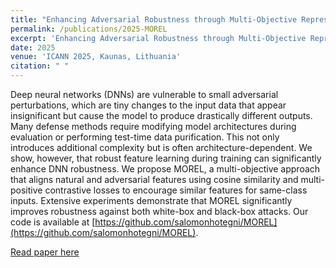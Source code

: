 ```yaml
---
title: "Enhancing Adversarial Robustness through Multi-Objective Representation Learning"
permalink: /publications/2025-MOREL
excerpt: 'Enhancing Adversarial Robustness through Multi-Objective Representation Learning'
date: 2025
venue: 'ICANN 2025, Kaunas, Lithuania'
citation: " "
---
```



Deep neural networks (DNNs) are vulnerable to small adversarial perturbations, which are tiny changes to the input data that appear insignificant but cause the model to produce drastically different outputs. Many defense methods require modifying model architectures during evaluation or performing test-time data purification. This not only introduces additional complexity but is often architecture-dependent. We show, however, that robust feature learning during training can significantly enhance DNN robustness. We propose MOREL, a multi-objective approach that aligns natural and adversarial features using cosine similarity and multi-positive contrastive losses to encourage similar features for same-class inputs. Extensive experiments demonstrate that MOREL significantly improves robustness against both white-box and black-box attacks. Our code is available at [https://github.com/salomonhotegni/MOREL](https://github.com/salomonhotegni/MOREL).


[Read paper here](https://arxiv.org/pdf/2410.01697)
